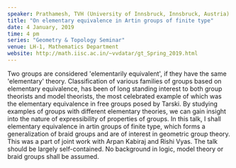 ```yaml
---
speaker: Prathamesh, TVH (University of Innsbruck, Innsbruck, Austria)
title: "On elementary equivalence in Artin groups of finite type"
date: 4 January, 2019
time: 4 pm
series: "Geometry & Topology Seminar"
venue: LH-1, Mathematics Department
website: http://math.iisc.ac.in/~vvdatar/gt_Spring_2019.html
---
```


Two groups are considered 'elementarily equivalent', if they have the same 'elementary' theory. Classification of various families of groups based on elementary equivalence, has been of long standing interest to both group theorists and model theorists,  the most celebrated example of which was the elementary equivalence in free groups posed by Tarski. By studying examples of groups with different elementary theories, we can gain insight into the nature of expressibility of properties of groups.  In this talk, I shall elementary equivalence in artin groups of finite type, which forms a generalization of braid groups and are of interest in geometric group theory. This was a part of joint work with Arpan Kabiraj and Rishi Vyas. The talk should be largely self-contained. No background in logic, model theory or braid groups shall be assumed.
